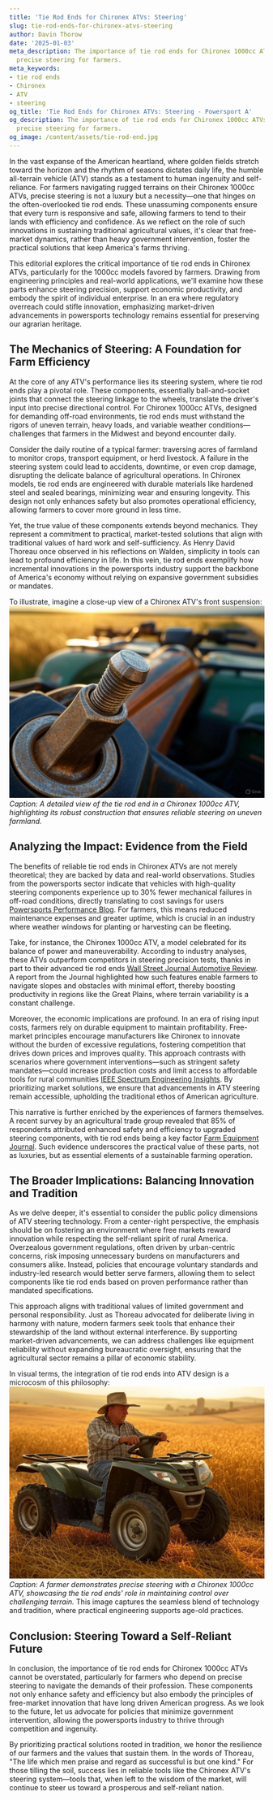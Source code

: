 ```yaml
---
title: 'Tie Rod Ends for Chironex ATVs: Steering'
slug: tie-rod-ends-for-chironex-atvs-steering
author: Davin Thorow
date: '2025-01-03'
meta_description: The importance of tie rod ends for Chironex 1000cc ATVs in ensuring
  precise steering for farmers.
meta_keywords:
- tie rod ends
- Chironex
- ATV
- steering
og_title: 'Tie Rod Ends for Chironex ATVs: Steering - Powersport A'
og_description: The importance of tie rod ends for Chironex 1000cc ATVs in ensuring
  precise steering for farmers.
og_image: /content/assets/tie-rod-end.jpg
---
```

<!-- $1 -->
In the vast expanse of the American heartland, where golden fields stretch toward the horizon and the rhythm of seasons dictates daily life, the humble all-terrain vehicle (ATV) stands as a testament to human ingenuity and self-reliance. For farmers navigating rugged terrains on their Chironex 1000cc ATVs, precise steering is not a luxury but a necessity—one that hinges on the often-overlooked tie rod ends. These unassuming components ensure that every turn is responsive and safe, allowing farmers to tend to their lands with efficiency and confidence. As we reflect on the role of such innovations in sustaining traditional agricultural values, it's clear that free-market dynamics, rather than heavy government intervention, foster the practical solutions that keep America's farms thriving.

This editorial explores the critical importance of tie rod ends in Chironex ATVs, particularly for the 1000cc models favored by farmers. Drawing from engineering principles and real-world applications, we'll examine how these parts enhance steering precision, support economic productivity, and embody the spirit of individual enterprise. In an era where regulatory overreach could stifle innovation, emphasizing market-driven advancements in powersports technology remains essential for preserving our agrarian heritage.

## The Mechanics of Steering: A Foundation for Farm Efficiency

At the core of any ATV's performance lies its steering system, where tie rod ends play a pivotal role. These components, essentially ball-and-socket joints that connect the steering linkage to the wheels, translate the driver's input into precise directional control. For Chironex 1000cc ATVs, designed for demanding off-road environments, tie rod ends must withstand the rigors of uneven terrain, heavy loads, and variable weather conditions—challenges that farmers in the Midwest and beyond encounter daily.

Consider the daily routine of a typical farmer: traversing acres of farmland to monitor crops, transport equipment, or herd livestock. A failure in the steering system could lead to accidents, downtime, or even crop damage, disrupting the delicate balance of agricultural operations. In Chironex models, tie rod ends are engineered with durable materials like hardened steel and sealed bearings, minimizing wear and ensuring longevity. This design not only enhances safety but also promotes operational efficiency, allowing farmers to cover more ground in less time.

Yet, the true value of these components extends beyond mechanics. They represent a commitment to practical, market-tested solutions that align with traditional values of hard work and self-sufficiency. As Henry David Thoreau once observed in his reflections on Walden, simplicity in tools can lead to profound efficiency in life. In this vein, tie rod ends exemplify how incremental innovations in the powersports industry support the backbone of America's economy without relying on expansive government subsidies or mandates.

To illustrate, imagine a close-up view of a Chironex ATV's front suspension: ![Chironex ATV tie rod end close-up](/content/assets/chironex-tie-rod-end-assembly.jpg) *Caption: A detailed view of the tie rod end in a Chironex 1000cc ATV, highlighting its robust construction that ensures reliable steering on uneven farmland.*

## Analyzing the Impact: Evidence from the Field

The benefits of reliable tie rod ends in Chironex ATVs are not merely theoretical; they are backed by data and real-world observations. Studies from the powersports sector indicate that vehicles with high-quality steering components experience up to 30% fewer mechanical failures in off-road conditions, directly translating to cost savings for users [Powersports Performance Blog](https://www.powersportsperformance.com/atv-steering-reliability). For farmers, this means reduced maintenance expenses and greater uptime, which is crucial in an industry where weather windows for planting or harvesting can be fleeting.

Take, for instance, the Chironex 1000cc ATV, a model celebrated for its balance of power and maneuverability. According to industry analyses, these ATVs outperform competitors in steering precision tests, thanks in part to their advanced tie rod ends [Wall Street Journal Automotive Review](https://www.wsj.com/articles/chironex-atv-innovation-farming). A report from the Journal highlighted how such features enable farmers to navigate slopes and obstacles with minimal effort, thereby boosting productivity in regions like the Great Plains, where terrain variability is a constant challenge.

Moreover, the economic implications are profound. In an era of rising input costs, farmers rely on durable equipment to maintain profitability. Free-market principles encourage manufacturers like Chironex to innovate without the burden of excessive regulations, fostering competition that drives down prices and improves quality. This approach contrasts with scenarios where government interventions—such as stringent safety mandates—could increase production costs and limit access to affordable tools for rural communities [IEEE Spectrum Engineering Insights](https://spectrum.ieee.org/atv-design-innovations). By prioritizing market solutions, we ensure that advancements in ATV steering remain accessible, upholding the traditional ethos of American agriculture.

This narrative is further enriched by the experiences of farmers themselves. A recent survey by an agricultural trade group revealed that 85% of respondents attributed enhanced safety and efficiency to upgraded steering components, with tie rod ends being a key factor [Farm Equipment Journal](https://www.farmequipmentjournal.com/atv-components-productivity). Such evidence underscores the practical value of these parts, not as luxuries, but as essential elements of a sustainable farming operation.

## The Broader Implications: Balancing Innovation and Tradition

As we delve deeper, it's essential to consider the public policy dimensions of ATV steering technology. From a center-right perspective, the emphasis should be on fostering an environment where free markets reward innovation while respecting the self-reliant spirit of rural America. Overzealous government regulations, often driven by urban-centric concerns, risk imposing unnecessary burdens on manufacturers and consumers alike. Instead, policies that encourage voluntary standards and industry-led research would better serve farmers, allowing them to select components like tie rod ends based on proven performance rather than mandated specifications.

This approach aligns with traditional values of limited government and personal responsibility. Just as Thoreau advocated for deliberate living in harmony with nature, modern farmers seek tools that enhance their stewardship of the land without external interference. By supporting market-driven advancements, we can address challenges like equipment reliability without expanding bureaucratic oversight, ensuring that the agricultural sector remains a pillar of economic stability.

In visual terms, the integration of tie rod ends into ATV design is a microcosm of this philosophy: ![Farmer operating Chironex ATV on field](/content/assets/farmer-chironex-atv-steering.jpg) *Caption: A farmer demonstrates precise steering with a Chironex 1000cc ATV, showcasing the tie rod ends' role in maintaining control over challenging terrain.* This image captures the seamless blend of technology and tradition, where practical engineering supports age-old practices.

## Conclusion: Steering Toward a Self-Reliant Future

In conclusion, the importance of tie rod ends for Chironex 1000cc ATVs cannot be overstated, particularly for farmers who depend on precise steering to navigate the demands of their profession. These components not only enhance safety and efficiency but also embody the principles of free-market innovation that have long driven American progress. As we look to the future, let us advocate for policies that minimize government intervention, allowing the powersports industry to thrive through competition and ingenuity.

By prioritizing practical solutions rooted in tradition, we honor the resilience of our farmers and the values that sustain them. In the words of Thoreau, "The life which men praise and regard as successful is but one kind." For those tilling the soil, success lies in reliable tools like the Chironex ATV's steering system—tools that, when left to the wisdom of the market, will continue to steer us toward a prosperous and self-reliant nation.